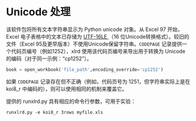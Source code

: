 # Unicode 处理

该软件包将所有文本字符串显示为 Python unicode 对象。从 Excel 97 开始，Excel 电子表格中的文本已存储为 [UTF-16LE
](http://unicode.org/faq/utf_bom.html/)（16
位Unicode转换格式）。较旧的文件（Excel 95及更早版本）不使用Unicode保留字符串。`CODEPAGE`
 记录提供一个代码页编号（例如1252），xlrd 使用该代码页编号来导出用于转换为 Unicode 的编码（对于同一示例：“cp1252”）。
```python
book = open_workbook('file_path',encoding_override='cp1252')
```

如果 `CODEPAGE` 记录存在但不正确（例如，代码页号为 1251，但字符串实际上是在 koi8_r 中编码的），则可以使用相同的机制来覆盖它。


提供的 runxlrd.py 具有相应的命令行参数，可用于实验：
```shell script
runxlrd.py -e koi8_r 3rows myfile.xls
```

